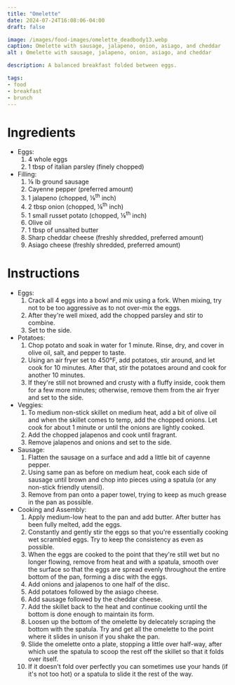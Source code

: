 ```yaml
---
title: "Omelette"
date: 2024-07-24T16:08:06-04:00
draft: false

image: /images/food-images/omelette_deadbody13.webp
caption: Omelette with sausage, jalapeno, onion, asiago, and cheddar
alt : Omelette with sausage, jalapeno, onion, asiago, and cheddar

description: A balanced breakfast folded between eggs.

tags:
- food
- breakfast
- brunch
---
```


# Ingredients
- Eggs:
    1. 4 whole eggs
    1. 1 tbsp of italian parsley (finely chopped)
- Filling:
    1. &frac18; lb ground sausage
    1. Cayenne pepper (preferred amount)
    1. 1 jalapeno (chopped, &frac18;<sup>th</sup> inch)
    1. 2 tbsp onion (chopped, &frac18;<sup>th</sup> inch)
    1. 1 small russet potato (chopped, &frac18;<sup>th</sup> inch)
    1. Olive oil
    1. 1 tbsp of unsalted butter
    1. Sharp cheddar cheese (freshly shredded, preferred amount)
    1. Asiago cheese (freshly shredded, preferred amount)

# Instructions
- Eggs:
    1. Crack all 4 eggs into a bowl and mix using a fork. When mixing, try not to be too aggressive as to not over-mix the eggs.
    1. After they're well mixed, add the chopped parsley and stir to combine.
    1. Set to the side.
- Potatoes:
    1. Chop potato and soak in water for 1 minute. Rinse, dry, and cover in olive oil, salt, and pepper to taste.
    1. Using an air fryer set to 450&deg;F, add potatoes, stir around, and let cook for 10 minutes. After that, stir the potatoes around and cook for another 10 minutes. 
    1. If they're still not browned and crusty with a fluffy inside, cook them for a few more minutes; otherwise, remove them from the air fryer and set to the side.
- Veggies:
    1. To medium non-stick skillet on medium heat, add a bit of olive oil and when the skillet comes to temp, add the chopped onions. Let cook for about 1 minute or until the onions are lightly cooked.
    1. Add the chopped jalapenos and cook until fragrant.
    1. Remove jalapenos and onions and set to the side.
- Sausage:
    1. Flatten the sausage on a surface and add a little bit of cayenne pepper.
    1. Using same pan as before on medium heat, cook each side of sausage until brown and chop into pieces using a spatula (or any non-stick friendly utensil).
    1. Remove from pan onto a paper towel, trying to keep as much grease in the pan as possible.
- Cooking and Assembly:
    1. Apply medium-low heat to the pan and add butter. After butter has been fully melted, add the eggs.
    1. Constantly and gently stir the eggs so that you're essentially cooking wet scrambled eggs. Try to keep the consistency as even as possible.
    1. When the eggs are cooked to the point that they're still wet but no longer flowing, remove from heat and with a spatula, smooth over the surface so that the eggs are spread evenly throughout the entire bottom of the pan, forming a disc with the eggs.
    1. Add onions and jalapenos to one half of the disc.
    1. Add potatoes followed by the asiago cheese.
    1. Add sausage followed by the cheddar cheese.
    1. Add the skillet back to the heat and continue cooking until the bottom is done enough to maintain its form.
    1. Loosen up the bottom of the omelette by delecately scraping the bottom with the spatula. Try and get all the omelette to the point where it slides in unison if you shake the pan.
    1. Slide the omelette onto a plate, stopping a little over half-way, after which use the spatula to scoop the rest off the skillet so that it folds over itself.
    1. If it doesn't fold over perfectly you can sometimes use your hands (if it's not too hot) or a spatula to slide it the rest of the way.

